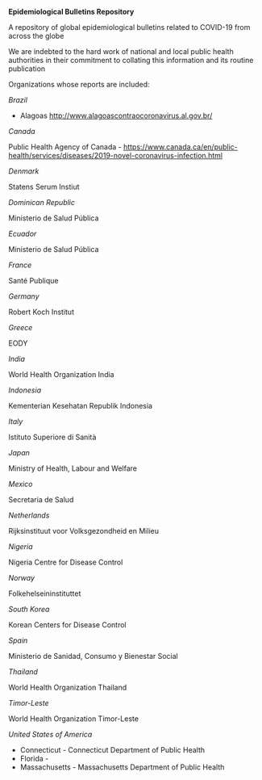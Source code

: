 **Epidemiological Bulletins Repository**

A repository of global epidemiological bulletins related to COVID-19 from across the globe

We are indebted to the hard work of national and local public health authorities in their commitment to collating this information and its routine publication

Organizations whose reports are included:

*Brazil*
 - Alagoas http://www.alagoascontraocoronavirus.al.gov.br/
 
*Canada*

Public Health Agency of Canada - https://www.canada.ca/en/public-health/services/diseases/2019-novel-coronavirus-infection.html
 
*Denmark*

Statens Serum Instiut
 
*Dominican Republic*

Ministerio de Salud Pública
 
*Ecuador*

Ministerio de Salud Pública 
 
*France*

Santé Publique
 
*Germany*

Robert Koch Institut
 
*Greece*
 
EODY
 
*India*

World Health Organization India
 
*Indonesia*

Kementerian Kesehatan Republik Indonesia
 
*Italy*

Istituto Superiore di Sanità
 
*Japan*

Ministry of Health, Labour and Welfare
 
*Mexico*

Secretaria de Salud
 
*Netherlands*

Rijksinstituut voor Volksgezondheid en Milieu
 
*Nigeria*

Nigeria Centre for Disease Control
 
*Norway*

Folkehelseininstituttet

*South Korea*

Korean Centers for Disease Control

*Spain*

Ministerio de Sanidad, Consumo y Bienestar Social
 
*Thailand*

World Health Organization Thailand

*Timor-Leste*

World Health Organization Timor-Leste

*United States of America*
  - Connecticut - Connecticut Department of Public Health
  - Florida - 
  - Massachusetts - Massachusetts Department of Public Health
